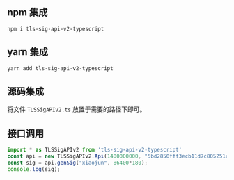## npm 集成

```shell
npm i tls-sig-api-v2-typescript
```

## yarn 集成

```
yarn add tls-sig-api-v2-typescript
```

## 源码集成

将文件 `TLSSigAPIv2.ts` 放置于需要的路径下即可。

## 接口调用

```typescript
import * as TLSSigAPIv2 from 'tls-sig-api-v2-typescript'
const api = new TLSSigAPIv2.Api(1400000000, "5bd2850fff3ecb11d7c805251c51ee463a25727bddc2385f3fa8bfee1bb93b5e");
const sig = api.genSig("xiaojun", 86400*180);
console.log(sig);
```
